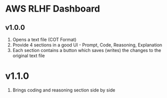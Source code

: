 # AWS RLHF Dashboard

## v1.0.0

1. Opens a text file (COT Format)
2. Provide 4 sections in a good UI - Prompt, Code, Reasoning, Explanation
3. Each section contains a button which saves (writes) the changes to the original text file

# v1.1.0

1. Brings coding and reasoning section side by side
